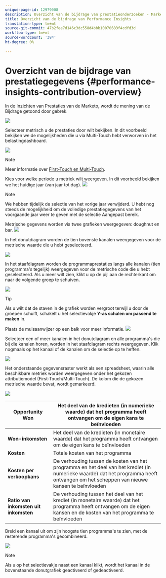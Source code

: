 ```yaml
---
unique-page-id: 12979008
description: Overzicht van de bijdrage van prestatieonderzoeken - Marketo-documenten - productdocumentatie
title: Overzicht van de bijdrage van Performance Insights
translation-type: tm+mt
source-git-commit: 47b2fee7d146c3dc558d4bbb10070683f4cdfd3d
workflow-type: tm+mt
source-wordcount: '384'
ht-degree: 0%

---
```



# Overzicht van de bijdrage van prestatiegegevens {#performance-insights-contribution-overview}

In de Inzichten van Prestaties van de Marketo, wordt de mening van de Bijdrage getoond door gebrek.

![](assets/one-1.png)

Selecteer metrisch u de prestaties door wilt bekijken. In dit voorbeeld bekijken we de mogelijkheden die u via Multi-Touch hebt verworven in het belastingdashboard.

![](assets/2.png)

>[!NOTE]
>
>Meer informatie over [First-Touch en Multi-Touch](http://docs.marketo.com/display/DOCS/Understanding+Attribution).

Kies voor welke periode u metriek wilt weergeven. In dit voorbeeld bekijken we het huidige jaar (van jaar tot dag).   ![](assets/3-1.png)

>[!NOTE]
>
>We hebben tijdelijk de selectie van het vorige jaar verwijderd. U hebt nog steeds de mogelijkheid om de volledige prestatiegegevens van het voorgaande jaar weer te geven met de selectie Aangepast bereik.

Metrische gegevens worden via twee grafieken weergegeven: doughnut en bar.   ![](assets/four.png)

In het donutdiagram worden de tien bovenste kanalen weergegeven voor de metrische waarde die u hebt geselecteerd.

![](assets/5-1.png)

In het staafdiagram worden de programmaprestaties langs alle kanalen (tien programma&#39;s tegelijk) weergegeven voor de metrische code die u hebt geselecteerd. Als u meer wilt zien, klikt u op de pijl aan de rechterkant om naar de volgende groep te schuiven.

![](assets/six.png)

>[!TIP]
>
>Als u wilt dat de staven in de grafiek worden vergroot terwijl u door de groepen schuift, schakelt u het selectievakje **Y-as schalen om passend te maken** in.

Plaats de muisaanwijzer op een balk voor meer informatie.   ![](assets/seven.png)

Selecteer een of meer kanalen in het donutdiagram en alle programma&#39;s die bij die kanalen horen, worden in het staafdiagram rechts weergegeven. Klik nogmaals op het kanaal of de kanalen om de selectie op te heffen.

![](assets/eight.png)

Het onderstaande gegevensraster werkt als een spreadsheet, waarin alle beschikbare metriek worden weergegeven onder het gekozen attributiemodel (First-Touch/Multi-Touch). De kolom die de gekozen metrische waarde bevat, wordt gemarkeerd.

![](assets/9.png)

| **Opportunity Won** | Het deel van de kredieten (in numerieke waarde) dat het programma heeft ontvangen om de eigen kans te beïnvloeden |
|---|---|
| **Won-inkomsten** | Het deel van de kredieten (in monetaire waarde) dat het programma heeft ontvangen om de eigen kans te beïnvloeden |
| **Kosten** | Totale kosten van het programma |
| **Kosten per verkoopkans** | De verhouding tussen de kosten van het programma en het deel van het krediet (in numerieke waarde) dat het programma heeft ontvangen om het scheppen van nieuwe kansen te beïnvloeden |
| **Ratio van inkomsten uit inkomsten** | De verhouding tussen het deel van het krediet (in monetaire waarde) dat het programma heeft ontvangen om de eigen kansen en de kosten van het programma te beïnvloeden |

Breid een kanaal uit om zijn hoogste tien programma&#39;s te zien, met de resterende programma&#39;s gecombineerd.

![](assets/10.png)

>[!NOTE]
>
>Als u op het selectievakje naast een kanaal klikt, wordt het kanaal in de bovenstaande donutgrafiek geactiveerd of gedeactiveerd.

